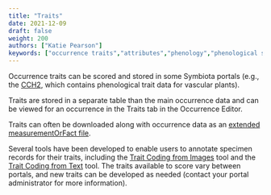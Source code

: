 ```yaml
---
title: "Traits"
date: 2021-12-09
draft: false
weight: 200
authors: ["Katie Pearson"]
keywords: ["occurrence traits","attributes","phenology","phenological scoring"]
---
```


Occurrence traits can be scored and stored in some Symbiota portals (e.g., the [CCH2](https://cch2.org/portal/), which contains phenological trait data for vascular plants).

Traits are stored in a separate table than the main occurrence data and can be viewed for an occurrence in the Traits tab in the Occurrence Editor. 

Traits can often be downloaded along with occurrence data as an [extended measurementOrFact file](https://tools.gbif.org/dwca-validator/extension.do?id=http://rs.iobis.org/obis/terms/ExtendedMeasurementOrFact).

Several tools have been developed to enable users to annotate specimen records for their traits, including the [Trait Coding from Images](/Editor_Guide/Traits/trait_scoring_images) tool and the [Trait Coding from Text](/Editor_Guide/Traits/trait_scoring_text) tool. The traits available to score vary between portals, and new traits can be developed as needed (contact your portal administrator for more information).